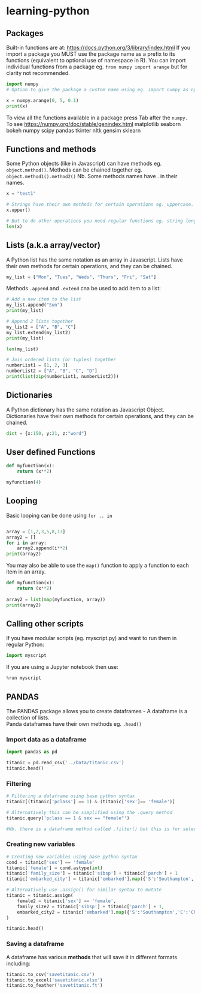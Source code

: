 # learning-python

## Packages
Built-in functions are at: https://docs.python.org/3/library/index.html
If you import a package you MUST use the package name as a prefix to its functions (equivalent to optional use of namespace in R).
You can import individual functions from a package eg. `from numpy import arange` but for clarity not recommended.

```python
import numpy
# Option to give the package a custom name using eg. import numpy as np

x = numpy.arange(0, 5, 0.1)
print(x)
```

To view all the functions available in a package press Tab after the `numpy.`  
To see https://numpy.org/doc/stable/genindex.html
matplotlib
seaborn
bokeh
numpy
scipy
pandas
tkinter
nltk
gensim
sklearn


## Functions and methods
Some Python objects (like in Javascript) can have methods eg. `object.method()`. Methods can be chained together eg. `object.method1().method2()`
Nb. Some methods names have . in their names.

```python
x = "test1"

# Strings have their own methods for certain operations eg. uppercase. methods can be chained.
x.upper()

# But to do other operations you need regular functions eg. string length
len(x)
```

## Lists (a.k.a array/vector)
A Python list has the same notation as an array in Javascript.
Lists have their own methods for certain operations, and they can be chained.

```python
my_list = ["Mon", "Tues", "Weds", "Thurs", "Fri", "Sat"]
```

Methods `.append` and `.extend` cna be used to add item to a list:
```python
# Add a new item to the list
my_list.append("Sun")
print(my_list)

# Append 2 lists together  
my_list2 = ["A", "B", "C"]
my_list.extend(my_list2)
print(my_list)

len(my_list)
```

```python
# Join ordered lists (or tuples) together
numberList1 = [1, 2, 3]
numberList2 = ["A", "B", "C", "D"]
print(list(zip(numberList1, numberList2)))
```

## Dictionaries
A Python dictionary has the same notation as Javascript Object.
Dictionaries have their own methods for certain operations, and they can be chained.
```python
dict = {x:150, y:21, z:"word"}
```

## User defined Functions

```python
def myfunction(x):
    return (x**2)

myfunction(4)
```

## Looping
Basic looping can be done using `for .. in` 
```python

array = [1,2,3,5,8,13]
array2 = []
for i in array:
    array2.append(i**2)
print(array2)    
```

You may also be able to use the `map()` function to apply a function to each item in an array. 
```python
def myfunction(x):
    return (x**2)
    
array2 = list(map(myfunction, array))
print(array2)
```

## Calling other scripts
If you have modular scripts (eg. myscript.py) and want to run them in regular Python: 
```python
import myscript
```
If you are using a Jupyter notebook then use:
```python
%run myscript
```

## PANDAS
The PANDAS package allows you to create dataframes - A dataframe is a collection of lists.  
Panda dataframes have their own methods eg. `.head()`

### Import data as a dataframe
```python
import pandas as pd

titanic = pd.read_csv('../Data/titanic.csv')
titanic.head()
```

### Filtering
```python
# Filtering a dataframe using base python syntax
titanic[(titanic['pclass'] == 1) & (titanic['sex']== 'female')]

# Alternatively this can be simplified using the .query method
titanic.query('pclass == 1 & sex == "female"')

#Nb. there is a dataframe method called .filter() but this is for selecting column
```

### Creating new variables
```python
# Creating new variables using base python syntax
cond = titanic['sex'] == 'female'
titanic['female'] = cond.astype(int)
titanic['family_size'] = titanic['sibsp'] + titanic['parch'] + 1
titanic['embarked_city'] = titanic['embarked'].map({'S':'Southampton','C':'Cherbourg','Q':'Queenstown'})

# Alternatively use .assign() for similar syntax to mutate
titanic = titanic.assign(
    female2 = titanic['sex'] == 'female',
    family_size2 = titanic['sibsp'] + titanic['parch'] + 1,
    embarked_city2 = titanic['embarked'].map({'S':'Southampton','C':'Cherbourg','Q':'Queenstown'})
)

titanic.head()
```

### Saving a dataframe
A dataframe has various **methods** that will save it in different formats including:
```python
titanic.to_csv('savetitanic.csv')
titanic.to_excel('savetitanic.xlsx')
titanic.to_feather('savetitanic.ft')
```
